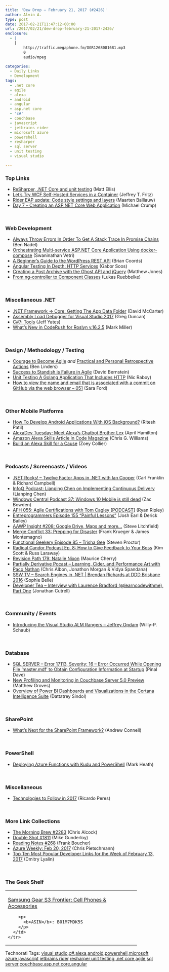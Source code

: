 ```yaml
---
title: 'Dew Drop – February 21, 2017 (#2426)'
author: Alvin A.
type: post
date: 2017-02-21T11:47:12+00:00
url: /2017/02/21/dew-drop-february-21-2017-2426/
enclosure:
  - |
    |
        http://traffic.megaphone.fm/OGR1268081681.mp3
        0
        audio/mpeg
        
categories:
  - Daily Links
  - Development
tags:
  - .net core
  - agile
  - alexa
  - android
  - angular
  - asp.net core
  - 'c#'
  - couchbase
  - javascript
  - jetbrains rider
  - microsoft azure
  - powershell
  - resharper
  - sql server
  - unit testing
  - visual studio

---
```

### <a name="top"></a>Top Links

  * <a href="https://blog.jetbrains.com/dotnet/2017/02/21/resharper-net-core-unit-testing/" target="_blank">ReSharper, .NET Core and unit testing</a> (Matt Ellis)
  * <a href="https://blogs.msdn.microsoft.com/webdev/2017/02/20/lets-try-wcf-self-hosted-services-in-a-container/" target="_blank">Let’s Try WCF Self-Hosted Services in a Container</a> (Jeffrey T. Fritz)
  * <a href="https://blog.jetbrains.com/dotnet/2017/02/20/rider-eap-update-code-style-settings-layers/" target="_blank">Rider EAP update: Code style settings and layers</a> (Maarten Balliauw)
  * <a href="http://michaelcrump.net/part7-aspnetcore/" target="_blank">Day 7 &#8211; Creating an ASP.NET Core Web Application</a> (Michael Crump)

&nbsp;

### <a name="web"></a>Web Development

  * <a href="https://www.bennadel.com/blog/3228-always-throw-errors-in-order-to-get-a-stack-trace-in-promise-chains.htm" target="_blank">Always Throw Errors In Order To Get A Stack Trace In Promise Chains</a> (Ben Nadel)
  * <a href="https://wannabeegeek.com/2016/10/22/orchestrating-multi-service-asp-net-core-application-using-docker-compose/" target="_blank">Orchestrating Multi-service ASP.NET Core Application Using docker-compose</a> (Swaninathan Vetri)
  * <a href="https://www.toptal.com/wordpress/beginners-guide-wordpress-rest-api" target="_blank">A Beginner&#8217;s Guide to the WordPress REST API</a> (Brian Coords)
  * <a href="https://dzone.com/articles/angular-testing-in-depth-http-services?utm_medium=feed&utm_source=feedpress.me&utm_campaign=Feed%3A+dzone%2Fwebdev" target="_blank">Angular Testing In Depth: HTTP Services</a> (Gabor Soos)
  * <a href="http://feedproxy.google.com/~r/ExceptionNotFound/~3/ZIUoKkGPORU/" target="_blank">Creating a Post Archive with the Ghost API and jQuery</a> (Matthew Jones)
  * <a href="http://developer.telerik.com/topics/web-development/ng-controller-component-classes/" target="_blank">From ng-controller to Component Classes</a> (Lukas Ruebbelke)

&nbsp;

### <a name="dotnet"></a>Miscellaneous .NET

  * <a href="https://dotnettips.wordpress.com/2017/02/20/net-framework-core-getting-the-app-data-folder/" target="_blank">.NET Framework => Core: Getting The App Data Folder</a> (David McCarter)
  * <a href="https://channel9.msdn.com/coding4fun/blog/Assembly-Load-Debugger-for-Visual-Studio-2017?WT.mc_id=DX_MVP4025064" target="_blank">Assembly Load Debugger for Visual Studio 2017</a> (Greg Duncan)
  * <a href="http://feedproxy.google.com/~r/SomewhatAbstract/~3/SmhC4dT5weY/" target="_blank">C#7: Tools</a> (Jeff Yates)
  * <a href="https://community.devexpress.com:443/blogs/markmiller/archive/2017/02/20/what-s-new-in-coderush-for-roslyn-v-16-2-5.aspx" target="_blank">What’s New in CodeRush for Roslyn v.16.2.5</a> (Mark Miller)

&nbsp;

### <a name="design"></a>Design / Methodology / Testing

  * <a href="http://www.infoq.com/news/2017/02/courage-become-agile?utm_campaign=infoq_content&utm_source=infoq&utm_medium=feed&utm_term=global" target="_blank">Courage to Become Agile</a> _and_ <a href="https://www.benlinders.com/2017/practical-and-personal-retrospective-actions/" target="_blank">Practical and Personal Retrospective Actions</a> (Ben Linders)
  * <a href="https://dzone.com/articles/success-to-standish-is-failure-in-agile?utm_medium=feed&utm_source=feedpress.me&utm_campaign=Feed%3A+dzone%2Fagile" target="_blank">Success to Standish is Failure in Agile</a> (David Bernstein)
  * <a href="https://www.thepolyglotdeveloper.com/2017/02/unit-testing-golang-application-includes-http/" target="_blank">Unit Testing A Golang Application That Includes HTTP</a> (Nic Raboy)
  * <a href="https://saraford.net/2017/02/20/how-to-view-the-name-and-email-that-is-associated-with-a-commit-on-github-via-the-web-browser-051/" target="_blank">How to view the name and email that is associated with a commit on GitHub via the web browser – 051</a> (Sara Ford)

&nbsp;

### <a name="mobile"></a>Other Mobile Platforms

  * <a href="http://feedproxy.google.com/~r/geekswithblogs/~3/5HQt3P6TB5A/how-to-develop-android-applications-with-ios-background.aspx" target="_blank">How To Develop Android Applications With iOS Background?</a> (Ritesh Patil)
  * <a href="http://lovemyecho.com/2017/02/20/alexadev-tuesday-meet-alexas-chatbot-brother-lex/" target="_blank">AlexaDev Tuesday: Meet Alexa’s Chatbot Brother Lex</a> (April Hamilton)
  * <a href="http://feedproxy.google.com/~r/ChrisGWilliams/~3/md8-myNtMPY/242681.aspx" target="_blank">Amazon Alexa Skills Article in Code Magazine</a> (Chris G. Williams)
  * <a href="https://developer.amazon.com/blogs/post/5a190563-cbc4-459c-b55c-12001774f0bd/build-an-alexa-skill-for-a-cause" target="_blank">Build an Alexa Skill for a Cause</a> (Zoey Collier)

&nbsp;

### <a name="podcasts"></a>Podcasts / Screencasts / Videos

  * <a href="http://www.dotnetrocks.com/default.aspx?ShowNum=1416" target="_blank">.NET Rocks! &#8211; Twelve Factor Apps in .NET with Ian Cooper</a> (Carl Franklin & Richard Campbell)
  * <a href="http://www.infoq.com/podcasts/lianping-chen-continuous-delivery?utm_campaign=infoq_content&utm_source=infoq&utm_medium=feed&utm_term=global" target="_blank">InfoQ Podcast: Lianping Chen on Implementing Continuous Delivery</a> (Lianping Chen)
  * <a href="http://feedproxy.google.com/~r/wmexperts/~3/shWaVIg7nVk/windows-central-podcast-37" target="_blank">Windows Central Podcast 37: Windows 10 Mobile is still dead</a> (Zac Bowden)
  * <a href="http://ryanripley.com/agile-certifications-with-tom-cagley/" target="_blank">AFH 055: Agile Certifications with Tom Cagley [PODCAST]</a> (Ryan Ripley)
  * <a href="http://entreprogrammers.com/episode-155-painful-lessons/" target="_blank">Entreprogrammers Episode 155 “Painful Lessons”</a> (Josh Earl & Derick Bailey)
  * <a href="http://allaboutwindowsphone.com/media/item/22019_AAWP_Insight_208_Google_Drive_.php" target="_blank">AAWP Insight #208: Google Drive, Maps and more&#8230;</a> (Steve Litchfield)
  * <a href="http://www.mergeconflict.fm/merge-conflict-33-prepping-for-disaster" target="_blank">Merge Conflict 33: Prepping for Disaster</a> (Frank Krueger & James Montemagno)
  * <a href="https://www.functionalgeekery.com/episode-85-trisha-gee/" target="_blank">Functional Geekery Episode 85 – Trisha Gee</a> (Steven Proctor)
  * <a href="http://traffic.megaphone.fm/OGR1268081681.mp3" target="_blank">Radical Candor Podcast Ep. 8: How to Give Feedback to Your Boss</a> (Kim Scott & Russ Laraway)
  * <a href="http://revisionpath.simplecast.fm/episodes/56691-179-natalie-nixon" target="_blank">Revision Path 179: Natalie Nixon</a> (Maurice Cherry)
  * <a href="http://feedproxy.google.com/~r/PartiallyDerivative/~3/l7OXp9nmgh8/paco-nathan" target="_blank">Partially Derivative Pocast &#8211; Learning, Cider, and Performance Art with Paco Nathan</a> (Chris Albon, Jonathon Morgan & Vidya Spandana)
  * <a href="https://tv.ssw.com/6884/search-engines-in-net-brendan-richards-at-ddd-brisbane-2016" target="_blank">SSW TV &#8211; Search Engines in .NET | Brendan Richards at DDD Brisbane 2016</a> (Sophie Belle)
  * <a href="http://feedproxy.google.com/~r/DeveloperTea/~3/X-6Ig--yO6A/60004-interview-with-laurence-bradford-learncodewithme-part-one" target="_blank">Developer Tea &#8211; Interview with Laurence Bradford (@learncodewithme), Part One</a> (Jonathan Cutrell)

&nbsp;

### <a name="events"></a>Community / Events

  * <a href="https://blogs.msdn.microsoft.com/visualstudioalmrangers/2017/02/20/introducing-the-visual-studio-alm-rangers-jeffrey-opdam/" target="_blank">Introducing the Visual Studio ALM Rangers – Jeffrey Opdam</a> (Willy-P. Schaub)

&nbsp;

### <a name="sql"></a>Database

  * <a href="https://blog.sqlauthority.com/2017/02/21/sql-server-error-17113-severity-16-error-occurred-opening-file-master-mdf-obtain-configuration-information-startup/" target="_blank">SQL SERVER – Error 17113, Severity: 16 – Error Occurred While Opening File ‘master.mdf’ to Obtain Configuration Information at Startup</a> (Pinal Dave)
  * <a href="https://blog.couchbase.com/new-profiling-monitoring-couchbase-server-4-6/" target="_blank">New Profiling and Monitoring in Couchbase Server 5.0 Preview</a> (Matthew Groves)
  * <a href="http://feedproxy.google.com/~r/MSSQLTips-LatestSqlServerTips/~3/3omodgPOIi8/tip.asp" target="_blank">Overview of Power BI Dashboards and Visualizations in the Cortana Intelligence Suite</a> (Dattatrey Sindol)

&nbsp;

### <a name="sp"></a>SharePoint

  * <a href="http://feedproxy.google.com/~r/AndrewConnell/~3/0Ii9DyVRS6A/what-s-next-for-the-sharepoint-framework" target="_blank">What&#8217;s Next for the SharePoint Framework?</a> (Andrew Connell)

&nbsp;

### <a name="ps"></a>PowerShell

  * <a href="http://markheath.net/post/deploy-azure-functions-kudu-powershell" target="_blank">Deploying Azure Functions with Kudu and PowerShell</a> (Mark Heath)

&nbsp;

### <a name="misc"></a>Miscellaneous

  * <a href="http://weblogs.asp.net:80/ricardoperes/technologies-to-follow-in-2017?WT.mc_id=DX_MVP4025064" target="_blank">Technologies to Follow in 2017</a> (Ricardo Peres)

&nbsp;

### <a name="links"></a>More Link Collections

  * <a href="http://feedproxy.google.com/~r/ReflectivePerspective/~3/09dv2JuxpUA/" target="_blank">The Morning Brew #2283</a> (Chris Alcock)
  * <a href="http://afreshcup.com/home/2017/2/21/double-shot-1811.html" target="_blank">Double Shot #1811</a> (Mike Gunderloy)
  * <a href="http://www.frankysnotes.com/2017/02/reading-notes-268.html" target="_blank">Reading Notes #268</a> (Frank Boucher)
  * <a href="https://buildazure.com/2017/02/20/azure-weekly-feb-20-2017/" target="_blank">Azure Weekly: Feb 20, 2017</a> (Chris Pietschmann)
  * <a href="http://www.lyalin.com/2017/02/20/top-ten-most-popular-developer-links-for-the-week-of-february-13-2017/" target="_blank">Top Ten Most Popular Developer Links for the Week of February 13, 2017</a> (Dmitry Lyalin)

&nbsp;

### <a name="shelf"></a>The Geek Shelf

<div id="scid:7dc1bd33-94bd-46fd-a20b-0131235bcd47:c7dbf17e-5140-4b22-85e2-491c3040bf56" class="wlWriterEditableSmartContent" style="float: none; padding-bottom: 0px; padding-top: 0px; padding-left: 0px; margin: 0px; display: inline; padding-right: 0px">
  <table cellspacing="0" cellpadding="2" width="400" border="0" unselectable="on">
    <tr>
      <td valign="top" width="400">
        <p>
          <a title="Samsung Gear S3 Frontier: Cell Phones & Accessories" href="http://www.amazon.com/exec/obidos/ASIN/B01M7MDK5S/amavin-20">Samsung Gear S3 Frontier: Cell Phones & Accessories</a>
        </p>
        
        <p>
          <b>ASIN</b>: B01M7MDK5S
        </p>
      </td>
    </tr>
  </table>
</div>

<div id="scid:77ECF5F8-D252-44F5-B4EB-D463C5396A79:30428ef1-c5dd-4b23-9efb-6b99710be9d0" class="wlWriterEditableSmartContent" style="float: none; padding-bottom: 0px; padding-top: 0px; padding-left: 0px; margin: 0px; display: inline; padding-right: 0px">
  Technorati Tags: <a href="http://technorati.com/tags/visual+studio" rel="tag">visual studio</a>,<a href="http://technorati.com/tags/c%23" rel="tag">c#</a>,<a href="http://technorati.com/tags/alexa" rel="tag">alexa</a>,<a href="http://technorati.com/tags/android" rel="tag">android</a>,<a href="http://technorati.com/tags/powershell" rel="tag">powershell</a>,<a href="http://technorati.com/tags/microsoft+azure" rel="tag">microsoft azure</a>,<a href="http://technorati.com/tags/javascript" rel="tag">javascript</a>,<a href="http://technorati.com/tags/jetbrains+rider" rel="tag">jetbrains rider</a>,<a href="http://technorati.com/tags/resharper" rel="tag">resharper</a>,<a href="http://technorati.com/tags/unit+testing" rel="tag">unit testing</a>,<a href="http://technorati.com/tags/.net+core" rel="tag">.net core</a>,<a href="http://technorati.com/tags/agile" rel="tag">agile</a>,<a href="http://technorati.com/tags/sql+server" rel="tag">sql server</a>,<a href="http://technorati.com/tags/couchbase" rel="tag">couchbase</a>,<a href="http://technorati.com/tags/asp.net+core" rel="tag">asp.net core</a>,<a href="http://technorati.com/tags/angular" rel="tag">angular</a>
</div>